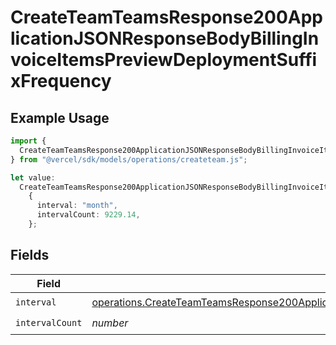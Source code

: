 # CreateTeamTeamsResponse200ApplicationJSONResponseBodyBillingInvoiceItemsPreviewDeploymentSuffixFrequency

## Example Usage

```typescript
import {
  CreateTeamTeamsResponse200ApplicationJSONResponseBodyBillingInvoiceItemsPreviewDeploymentSuffixFrequency,
} from "@vercel/sdk/models/operations/createteam.js";

let value:
  CreateTeamTeamsResponse200ApplicationJSONResponseBodyBillingInvoiceItemsPreviewDeploymentSuffixFrequency =
    {
      interval: "month",
      intervalCount: 9229.14,
    };
```

## Fields

| Field                                                                                                                                                                                                                                                    | Type                                                                                                                                                                                                                                                     | Required                                                                                                                                                                                                                                                 | Description                                                                                                                                                                                                                                              |
| -------------------------------------------------------------------------------------------------------------------------------------------------------------------------------------------------------------------------------------------------------- | -------------------------------------------------------------------------------------------------------------------------------------------------------------------------------------------------------------------------------------------------------- | -------------------------------------------------------------------------------------------------------------------------------------------------------------------------------------------------------------------------------------------------------- | -------------------------------------------------------------------------------------------------------------------------------------------------------------------------------------------------------------------------------------------------------- |
| `interval`                                                                                                                                                                                                                                               | [operations.CreateTeamTeamsResponse200ApplicationJSONResponseBodyBillingInvoiceItemsPreviewDeploymentSuffixInterval](../../models/operations/createteamteamsresponse200applicationjsonresponsebodybillinginvoiceitemspreviewdeploymentsuffixinterval.md) | :heavy_check_mark:                                                                                                                                                                                                                                       | N/A                                                                                                                                                                                                                                                      |
| `intervalCount`                                                                                                                                                                                                                                          | *number*                                                                                                                                                                                                                                                 | :heavy_check_mark:                                                                                                                                                                                                                                       | N/A                                                                                                                                                                                                                                                      |